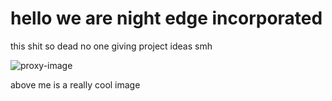 # hello we are night edge incorporated
this shit so dead no one giving project ideas smh

![proxy-image](https://github.com/user-attachments/assets/f39a043e-f49e-475d-8c69-3572fb661b46)

above me is a really cool image
